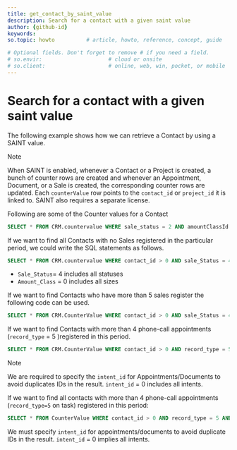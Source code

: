 ```yaml
---
title: get_contact_by_saint_value
description: Search for a contact with a given saint value
author: {github-id}
keywords:
so.topic: howto          # article, howto, reference, concept, guide

# Optional fields. Don't forget to remove # if you need a field.
# so.envir:                     # cloud or onsite
# so.client:                    # online, web, win, pocket, or mobile
---
```


# Search for a contact with a given saint value

The following example shows how we can retrieve a Contact by using a SAINT value.

> [!NOTE]
> When SAINT is enabled, whenever a Contact or a Project is created, a bunch of counter rows are created and whenever an Appointment, Document, or a Sale is created, the corresponding counter rows are updated. Each `counterValue` row points to the `contact_id` or `project_id` it is linked to. SAINT also requires a separate license.

Following are some of the Counter values for a Contact

```SQL
SELECT * FROM CRM.countervalue WHERE sale_status = 2 AND amountClassId = 0 AND totalReg > 2
```

If we want to find all Contacts with no Sales registered in the particular period, we could write the SQL statements as follows.

```SQL
SELECT * FROM CRM.countervalue WHERE contact_id > 0 AND sale_Status = 4 AND amountClassId = 0 AND totalRegInPeriod = 0
```

* `Sale_Status`= 4 includes all statuses
* `Amount_Class` = 0 includes all sizes

If we want to find Contacts who have more than 5 sales register the following code can be used.

```SQL
SELECT * FROM CRM.CounterValue WHERE contact_id > 0 AND sale_Status = 4 AND amountClassId = 0 AND totalReg > 5
```

If we want to find Contacts with more than 4 phone-call appointments (`record_type` = 5 )registered in this period.

```SQL
SELECT * FROM CRM.CounterValue WHERE contact_id > 0 AND record_type = 5 AND direction > 0 AND intent_id = 0 AND totalReg > 4
```

> [!NOTE]
> We are required to specify the `intent_id` for Appointments/Documents to avoid duplicates IDs in the result. `intent_id` = 0 includes all intents.

If we want to find all contacts with more than 4 phone-call appointments (`record_type=5` on task) registered in this period:

```SQL
SELECT * FROM CounterValue WHERE contact_id > 0 AND record_type = 5 AND direction > 0 AND intent_id = 0 AND totalReg > 4
```

We must specify `intent_id` for appointments/documents to avoid duplicate IDs in the result. `intent_id` = 0 implies all intents.
